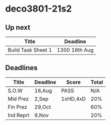 # deco3801-21s2
 
## Up next

| Title                | Deadline
|----------------------|-----------------------
| Build Task Sheet 1   | 1300 16th Aug

## Deadlines

| Title     | Deadline   | Score    | Total
|-----------|------------|----------|--------
| S.O.W     | 16,Aug     |   PASS   | N/A
| Mid Prez  |  2,Sep     | 1xHD,4xD | 20%
| Fin Prez  | 29,Oct     |          | 60%
| Ind Reprt |  9,Nov     |          | 20%
